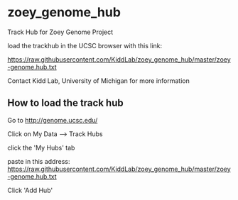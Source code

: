 # zoey_genome_hub
Track Hub for Zoey Genome Project



load the trackhub in the UCSC browser with this link:

https://raw.githubusercontent.com/KiddLab/zoey_genome_hub/master/zoey-genome.hub.txt


Contact Kidd Lab, University of Michigan for more information

## How to load the track hub

Go to http://genome.ucsc.edu/

Click on My Data --> Track Hubs

click the 'My Hubs' tab
 
paste in this address: https://raw.githubusercontent.com/KiddLab/zoey_genome_hub/master/zoey-genome.hub.txt

Click 'Add Hub'
